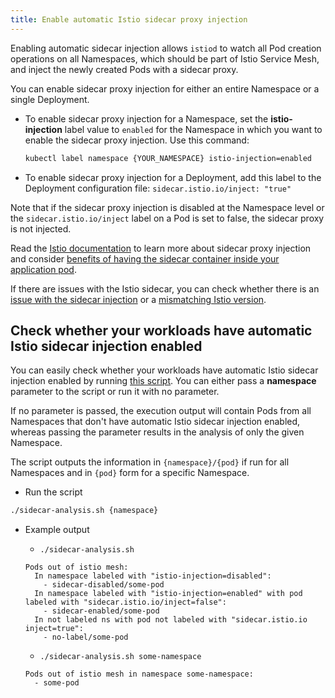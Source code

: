 ```yaml
---
title: Enable automatic Istio sidecar proxy injection
---
```


Enabling automatic sidecar injection allows `istiod` to watch all Pod creation operations on all Namespaces, which should be part of Istio Service Mesh, and inject the newly created Pods with a sidecar proxy.

You can enable sidecar proxy injection for either an entire Namespace or a single Deployment.

* To enable sidecar proxy injection for a Namespace, set the **istio-injection** label value to `enabled` for the Namespace in which you want to enable the sidecar proxy injection. Use this command:

   ```bash
   kubectl label namespace {YOUR_NAMESPACE} istio-injection=enabled
   ```

* To enable sidecar proxy injection for a Deployment, add this label to the Deployment configuration file: `sidecar.istio.io/inject: "true"`

Note that if the sidecar proxy injection is disabled at the Namespace level or the `sidecar.istio.io/inject` label on a Pod is set to false, the sidecar proxy is not injected.

Read the [Istio documentation](https://istio.io/docs/setup/kubernetes/additional-setup/sidecar-injection/) to learn more about sidecar proxy injection and consider [benefits of having the sidecar container inside your application pod](../../01-overview/main-areas/service-mesh/smsh-03-istio-sidecars-in-kyma.md).

If there are issues with the Istio sidecar, you can check whether there is an [issue with the sidecar injection](../troubleshooting/service-mesh/smsh-03-istio-no-sidecar.md) or a [mismatching Istio version](../troubleshooting/service-mesh/smsh-04-istio-sidecar-version.md).

## Check whether your workloads have automatic Istio sidecar injection enabled

You can easily check whether your workloads have automatic Istio sidecar injection enabled by running [this script](../assets/sidecar-analysis.sh). You can either pass a **namespace** parameter to the script or run it with no parameter.

If no parameter is passed, the execution output will contain Pods from all Namespaces that don't have automatic Istio sidecar injection enabled, whereas passing the parameter results in the analysis of only the given  Namespace.

The script outputs the information in `{namespace}/{pod}` if run for all Namespaces and in `{pod}` form for a specific Namespace.

* Run the script

```bash
./sidecar-analysis.sh {namespace}
```

* Example output

  * `./sidecar-analysis.sh`

  ```
  Pods out of istio mesh:
    In namespace labeled with "istio-injection=disabled":
      - sidecar-disabled/some-pod
    In namespace labeled with "istio-injection=enabled" with pod labeled with "sidecar.istio.io/inject=false":
      - sidecar-enabled/some-pod
    In not labeled ns with pod not labeled with "sidecar.istio.io inject=true":
      - no-label/some-pod
  ```

  * `./sidecar-analysis.sh some-namespace`

  ```
  Pods out of istio mesh in namespace some-namespace:
    - some-pod
  ```
